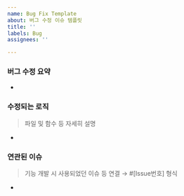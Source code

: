```yaml
---
name: Bug Fix Template
about: 버그 수정 이슈 템플릿
title: ''
labels: Bug
assignees: ''

---
```


### 버그 수정 요약
-

### 수정되는 로직
> 파일 및 함수 등 자세히 설명
-

### 연관된 이슈
> 기능 개발 시 사용되었던 이슈 등 연결 → #[Issue번호] 형식
-
